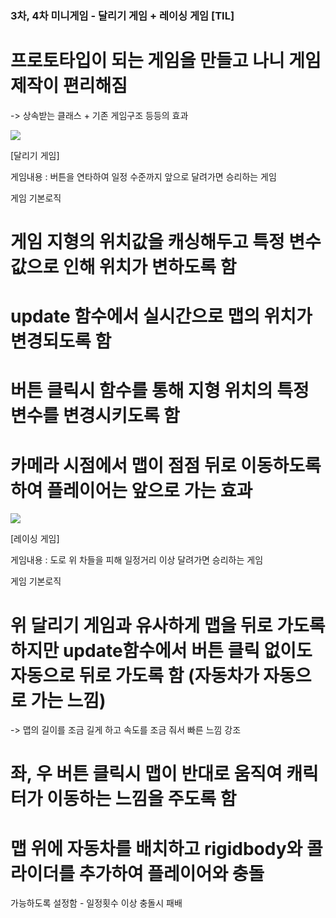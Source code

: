 ### 3차, 4차 미니게임 - 달리기 게임 + 레이싱 게임 [TIL]

# 프로토타입이 되는 게임을 만들고 나니 게임 제작이 편리해짐

-> 상속받는 클래스 + 기존 게임구조 등등의 효과

  

[![](https://blogger.googleusercontent.com/img/b/R29vZ2xl/AVvXsEj3TTtJ5ytw3Slh244psBNekSuY6X0tvbZc7z9ZMFn_fabXuAn76TYdXb4kIL1bxthLu5DYYVicXPC5zAsj9UvXqZDm7sECNy5ndPeI7e0cBYacCZcpO1GXSyWFnFRf8vBt5Z7qcuHd9zMqKUuUfvLcmzT-2G7Dto7v4fSkJ7PO70i5_NRNXU-LgGHcUtsT/s320/%EC%8A%A4%ED%81%AC%EB%A6%B0%EC%83%B7%202024-01-18%20174745.png)](https://www.blogger.com/blog/post/edit/3583706664799492072/7179393794470902151#)

  

  

[달리기 게임]

게임내용 : 버튼을 연타하여 일정 수준까지 앞으로 달려가면 승리하는 게임

  

게임 기본로직

# 게임 지형의 위치값을 캐싱해두고 특정 변수값으로 인해 위치가 변하도록 함

# update 함수에서 실시간으로 맵의 위치가 변경되도록 함

# 버튼 클릭시 함수를 통해 지형 위치의 특정 변수를 변경시키도록 함

# 카메라 시점에서 맵이 점점 뒤로 이동하도록 하여 플레이어는 앞으로 가는 효과

  

[![](https://blogger.googleusercontent.com/img/b/R29vZ2xl/AVvXsEgLv0SBmnTS-DZ38NaS6c3pFkvmEvKTADBCL_D5hxB3bcgSQFU96dTb7Lfwsgs1cgQSa6B3hMkilWWR5fwwuD0TTDajk-Tz3ahCYiZBW1-arbVyWsJ8OoAVQc4RC7b6OkU1haIeIq-JhQrDseSJG18RtilTwZpR0oo2Nw2zf_FPtbaOTHHBUJs6kPUPnBY4/s320/%EC%8A%A4%ED%81%AC%EB%A6%B0%EC%83%B7%202024-01-18%20174738.png)](https://www.blogger.com/blog/post/edit/3583706664799492072/7179393794470902151#)

  

  

[레이싱 게임]

게임내용 : 도로 위 차들을 피해 일정거리 이상 달려가면 승리하는 게임

  

게임 기본로직

# 위 달리기 게임과 유사하게 맵을 뒤로 가도록 하지만 update함수에서 버튼 클릭 없이도 자동으로 뒤로 가도록 함 (자동차가 자동으로 가는 느낌)

-> 맵의 길이를 조금 길게 하고 속도를 조금 줘서 빠른 느낌 강조

# 좌, 우 버튼 클릭시 맵이 반대로 움직여 캐릭터가 이동하는 느낌을 주도록 함

# 맵 위에 자동차를 배치하고 rigidbody와 콜라이더를 추가하여 플레이어와 충돌 

가능하도록 설정함 - 일정횟수 이상 충돌시 패배
